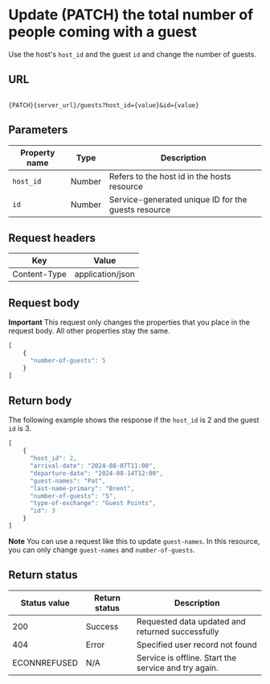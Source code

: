 # Update (PATCH) the total number of people coming with a guest

Use the host's `host_id` and the guest `id` and change the number of guests.

## URL

```shell

{PATCH}{server_url}/guests?host_id={value}&id={value}

```

## Parameters

| Property name | Type | Description |
| ------------- | ----------- | ----------- |
| `host_id` | Number | Refers to the host id in the hosts resource |
| `id` | Number | Service-generated unique ID for the guests resource |

## Request headers

| Key | Value |
|---|---|
| Content-Type | application/json |

## Request body

**Important** This request only changes the properties that you place in the request body. All other properties stay the same.

```js
[
    {
      "number-of-guests": 5      
    }
]
```

## Return body

The following example shows the response if the `host_id` is 2 and the guest `id` is 3.

```js
[
    {
      "host_id": 2,
      "arrival-date": "2024-08-07T11:00",
      "departure-date": "2024-08-14T12:00", 
      "guest-names": "Pat",
      "last-name-primary": "Brent",
      "number-of-guests": "5",
      "type-of-exchange": "Guest Points",  
      "id": 3
    }
]
```

**Note** You can use a request like this to update `guest-names`. In this resource, you can only change `guest-names` and `number-of-guests`.

## Return status

| Status value | Return status | Description |
| ------------- | ----------- | ----------- |
| 200 | Success | Requested data updated and returned successfully |
| 404 | Error | Specified user record not found |
| ECONNREFUSED | N/A | Service is offline. Start the service and try again. |
